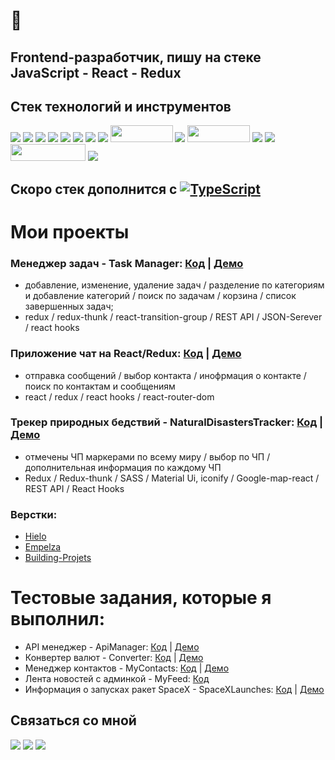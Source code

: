 # 👋 
## Frontend-разработчик, пишу на стеке JavaScript - React - Redux

<!--
**lors08-08/lors08-08** is a ✨ _special_ ✨ repository because its `README.md` (this file) appears on your GitHub profile.

Here are some ideas to get you started:

- 🔭 I’m currently working on ...
- 🌱 I’m currently learning ...
- 👯 I’m looking to collaborate on ...
- 🤔 I’m looking for help with ...
- 💬 Ask me about ...
- 📫 How to reach me: ...
- 😄 Pronouns: ...
- ⚡ Fun fact: ...
-->

## Cтек технологий и инструментов 

![](https://img.shields.io/badge/javascript%20-%23323330.svg?&style=for-the-badge&logo=javascript&logoColor=%23F7DF1E)
![](https://img.shields.io/badge/react%20-%2320232a.svg?&style=for-the-badge&logo=react&logoColor=%2361DAFB)
![](https://img.shields.io/badge/redux%20-%23593d88.svg?&style=for-the-badge&logo=redux&logoColor=white)
![](https://img.shields.io/badge/react_router%20-CA4245.svg?&style=for-the-badge&logo=react-router&logoColor=white)
![](https://img.shields.io/badge/styled_components%20-DB7093.svg?&style=for-the-badge&logo=styled-components&logoColor=white)
<img src="https://img.shields.io/badge/SASS%20-hotpink.svg?&style=for-the-badge&logo=SASS&logoColor=white"/>
![](https://img.shields.io/badge/bootstrap%20-%23563D7C.svg?&style=for-the-badge&logo=bootstrap&logoColor=white)
<img src="https://img.shields.io/badge/material%20ui%20-%230081CB.svg?&style=for-the-badge&logo=material-ui&logoColor=white"/>
<img src="https://camo.githubusercontent.com/2c35078344be480c144d239355446838b6e63cfbbf650077a209262728ba3440/68747470733a2f2f696d672e736869656c64732e696f2f62616467652f4769742d626c61636b3f7374796c653d666c61742d737175617265266c6f676f3d676974" width="100" height="27">
<img src="https://img.shields.io/badge/heroku%20-%23430098.svg?&style=for-the-badge&logo=heroku&logoColor=white"/>
<img src="https://camo.githubusercontent.com/1f11106396efd0b619f5497783ec2c078946acdeb1cc5e872b07baf8af40baf8/68747470733a2f2f696d672e736869656c64732e696f2f62616467652f50726574746965722d626c61636b3f7374796c653d666c61742d737175617265266c6f676f3d7072657474696572" width="100" height="27">
![](https://img.shields.io/badge/html5%20-%23E34F26.svg?&style=for-the-badge&logo=html5&logoColor=white)
![](https://img.shields.io/badge/css-%23239120.svg?&style=for-the-badge&logo=css3&logoColor=white)
<img src="https://cdn.icon-icons.com/icons2/2530/PNG/512/jetbrains_webstorm_button_icon_151873.png" width="120" height="27">
![](https://img.shields.io/badge/windows-0078D6?logo=windows&logoColor=white&style=for-the-badge)  


## Скоро стек дополнится с [![TypeScript](https://badges.frapsoft.com/typescript/code/typescript-150x33.png?v=101)](https://github.com/ellerbrock/typescript-badges/)

# Мои проекты

### Менеджер задач - Task Manager: [Код](https://github.com/lors08-08/task-manager) | [Демо](https://to-do-app-lors.herokuapp.com/)  

* добавление, изменение, удаление задач / разделение по категориям и добавление категорий / поиск по задачам / корзина / список завершенных задач;
* redux / redux-thunk / react-transition-group / REST API / JSON-Serever / react hooks

### Приложение чат на React/Redux: [Код](https://github.com/lors08-08/chat-telegram) | [Демо](https://chat-app-lors.netlify.app/)

* отправка сообщений / выбор контакта / инофрмация о контакте / поиск по контактам и сообщениям
* react / redux / react hooks / react-router-dom  

### Трекер природных бедствий - NaturalDisastersTracker: [Код](https://github.com/lors08-08/NaturalDisasters-testhh) | [Демо](https://natural-disasters-tracker.netlify.app/)

* отмечены ЧП маркерами по всему миру / выбор по ЧП / дополнительная информация по каждому ЧП
* Redux / Redux-thunk / SASS / Material Ui, iconify / Google-map-react / REST API / React Hooks

### Верстки: 
* [Hielo](https://lors08-08.github.io/hielo/) 
* [Empelza](https://lors08-08.github.io/empelza/) 
* [Building-Projets](https://lors08-08.github.io/building-projects/)

# Тестовые задания, которые я выполнил:
* API менеджер - ApiManager: [Код](https://github.com/lors08-08/apimanager-testhh) | [Демо](https://lors-apimanager.herokuapp.com)
* Конвертер валют - Converter: [Код](https://github.com/lors08-08/converter) | [Демо](https://converter-lors.herokuapp.com/)
* Менеджер контактов - MyContacts: [Код](https://github.com/lors08-08/contactsmanager-hh) | [Демо](https://contactsmanager-lors.herokuapp.com/)
* Лента новостей с админкой - MyFeed: [Код](https://github.com/lors08-08/spaprofilancegroup-testhh)
* Информация о запусках ракет SpaceX - SpaceXLaunches: [Код](https://github.com/lors08-08/spacexFlights-testhh) | [Демо](https://spacex-launches-lors.netlify.app/)






## Связаться со мной

[![](https://img.shields.io/badge/WHATSAPP-25D366?&style=for-the-badge&logo=whatsapp&logoColor=white&&s=250)](https://wa.me/79389077810)
[![](https://img.shields.io/badge/telegram-D14836?color=2CA5E0&style=for-the-badge&logo=telegram&logoColor=white&&s=250)](https://t-do.ru/thels8)
[![](https://img.shields.io/badge/instagram-%23E4405F.svg?&style=for-the-badge&logo=instagram&logoColor=white&&s=250)](https://instagram.com/lors.08?=nametag)





